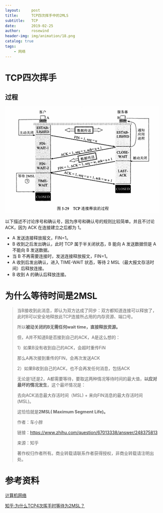 ```yaml
---
layout:     post
title:      TCP四次挥手中的2MLS
subtitle:   TCP
date:       2019-02-25
author:     rosewind
header-img: img/animation/18.png
catalog: true
tags:
    - 网络
---
```


# TCP四次挥手

## 过程 

![](https://github.com/CyC2018/CS-Notes/raw/master/docs/notes/pics/f87afe72-c2df-4c12-ac03-9b8d581a8af8.jpg)

以下描述不讨论序号和确认号，因为序号和确认号的规则比较简单。并且不讨论 ACK，因为 ACK 在连接建立之后都为 1。

- A 发送连接释放报文，FIN=1。
- B 收到之后发出确认，此时 TCP 属于半关闭状态，B 能向 A 发送数据但是 A 不能向 B 发送数据。
- 当 B 不再需要连接时，发送连接释放报文，FIN=1。
- A 收到后发出确认，进入 TIME-WAIT 状态，等待 2 MSL（最大报文存活时间）后释放连接。
- B 收到 A 的确认后释放连接。

# 为什么等待时间是2MSL

> 当B接收到此消息，即认为双方达成了同步：双方都知道连接可以释放了，此时B可以安全地释放此TCP连接所占用的内存资源、端口号。
>
> 所以**被动关闭的B无需任何wait time，直接释放资源。**
>
> 但，A并不知道B是否接到自己的ACK，A是这么想的：
>
> 1）如果B没有收到自己的ACK，会超时重传FiN
>
> 那么A再次接到重传的FIN，会再次发送ACK
>
> 2）如果B收到自己的ACK，也不会再发任何消息，包括ACK
>
> 无论是1还是2，A都需要等待，要取这两种情况等待时间的最大值，**以应对最坏的情况发生**，这个最坏情况是：
>
> 去向ACK消息最大存活时间（MSL) + 来向FIN消息的最大存活时间(MSL)。
>
> 这恰恰就是**2MSL( Maximum Segment Life)。**
>
> 作者：车小胖
>
> 链接：https://www.zhihu.com/question/67013338/answer/248375813
>
> 来源：知乎
>
> 著作权归作者所有。商业转载请联系作者获得授权，非商业转载请注明出处。

# 参考资料

[计算机网络](https://github.com/CyC2018/CS-Notes/blob/master/docs/notes/%E8%AE%A1%E7%AE%97%E6%9C%BA%E7%BD%91%E7%BB%9C.md#tcp-%E7%9A%84%E5%9B%9B%E6%AC%A1%E6%8C%A5%E6%89%8B)

[知乎:为什么TCP4次挥手时等待为2MSL？](https://www.zhihu.com/question/67013338)